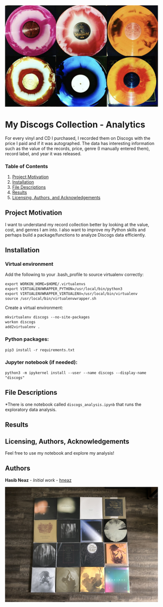![discogs](./images/color.jpg)

# My Discogs Collection - Analytics

For every vinyl and CD I purchased, I recorded them on Discogs with the price I paid and if it was autographed. The data has
interesting information such as the value of the records, price, genre (I manually entered them), record label, and year it was
released.

### Table of Contents

1. [Project Motivation](#motivation)
2. [Installation](#installation)
3. [File Descriptions](#files)
4. [Results](#results)
5. [Licensing, Authors, and Acknowledgements](#licensing)

## Project Motivation<a name="motivation"></a>

I want to understand my record collection better by looking at the value, cost, and genres I am into.
I also want to improve my Python skills and perhaps build a package/functions to analyze Discogs data efficiently.

## Installation <a name="installation"></a>

### Virtual environment
Add the following to your .bash_profile to source virtualenv correctly:

```
export WORKON_HOME=$HOME/.virtualenvs
export VIRTUALENVWRAPPER_PYTHON=/usr/local/bin/python3
export VIRTUALENVWRAPPER_VIRTUALENV=/usr/local/bin/virtualenv
source /usr/local/bin/virtualenvwrapper.sh
```
Create a virtual environment:
```
mkvirtualenv discogs --no-site-packages
workon discogs
add2virtualenv .
```

### Python packages:
```
pip3 install -r requirements.txt
```

### Jupyter notebook (if needed):
```
python3 -m ipykernel install --user --name discogs --display-name "discogs"
```

## File Descriptions <a name="files"></a>
*There is one notebook called `discogs_analysis.ipynb` that runs the exploratory data analysis.

## Results<a name="results"></a>

## Licensing, Authors, Acknowledgements<a name="licensing"></a>

Feel free to use my notebook and explore my analysis!

## Authors

**Hasib Neaz** - *Initial work* - [hneaz](https://github.com/hneaz)

![col](./images/col.jpg)